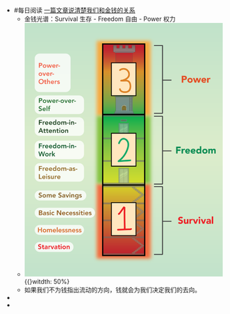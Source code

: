 - #每日阅读 [一篇文章说清楚我们和金钱的关系](https://youzhiyouxing.cn/n/materials/875)
	- 金钱光谱：Survival 生存 - Freedom 自由 - Power 权力
	- ![image.png](../assets/image_1643594959533_0.png) {{}witdth: 50%}
	- 如果我们不为钱指出流动的方向，钱就会为我们决定我们的去向。
-
-